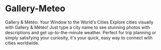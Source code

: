 # Gallery-Meteo
Gallery &amp; Météo: Your Window to the World's Cities  Explore cities visually with Gallery &amp; Météo! Just type a city name to see stunning photos with descriptions and get up-to-the-minute weather. Perfect for trip planning or simply satisfying your curiosity, it's your quick, easy way to connect with cities worldwide.
